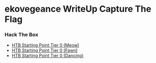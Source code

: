 # ekovegeance WriteUp Capture The Flag 

### Hack The Box
- [HTB Starting Point Tier 0 (Meow)](https://writeup.ekovegeance.com/HTB%20Starting%20Poin%20Tier%200%20[Meow]/)
- [HTB Starting Point Tier 0 (Fawn)](https://writeup.ekovegeance.com/HTB%20Starting%20Point%20Tier%200%20[Fawn]/)
- [HTB Starting Point Tier 0 (Dancing)](https://writeup.ekovegeance.com/HTB%20Starting%20Point%20Tier%200%20[Dancing]/)
